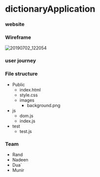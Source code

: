 
# dictionaryApplication
### website 

### Wireframe
![20190702_122054](https://user-images.githubusercontent.com/31932786/60507749-81b91880-9cd1-11e9-8e7a-21913f7d8e98.jpg)


### user journey


### File structure
- Public
  - index.html
  - style.css
  - images
    - background.png
- js
  - dom.js
  - index.js
- test
  - test.js


### Team
- Rand
- Nadeen
- Dua`
- Munir
